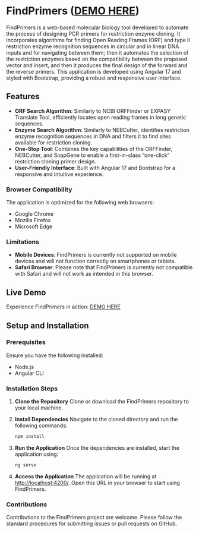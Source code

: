 # FindPrimers ([DEMO HERE](https://lepusdz.github.io/FindPrimers/))

FindPrimers is a web-based molecular biology tool developed to automate the process of designing PCR primers for restriction enzyme cloning. It incorporates algorithms for finding Open Reading Frames (ORF) and type II restriction enzyme recognition sequences in circular and in linear DNA inputs and for navigating between them; then it automates the selection of the restriction enzymes based on the compatibility between the proposed vector and insert, and then it produces the final design of the forward and the reverse primers.
This application is developed using Angular 17 and styled with Bootstrap, providing a robust and responsive user interface.

## Features
- **ORF Search Algorithm**: Similarly to NCBI ORFFinder or EXPASY Translate Tool, efficiently locates open reading frames in long genetic sequences.
- **Enzyme Search Algorithm**: Similarly to NEBCutter, identifies restriction enzyme recognition sequences in DNA and filters it to find sites available for restriction cloning.
- **One-Stop Tool**: Combines the key capabilities of the ORFFinder, NEBCutter, and SnapGene to enable a first-in-class “one-click” restriction cloning primer design.
- **User-Friendly Interface**: Built with Angular 17 and Bootstrap for a responsive and intuitive experience.

### Browser Compatibility
The application is optimized for the following web browsers:
- Google Chrome
- Mozilla Firefox
- Microsoft Edge

### Limitations
- **Mobile Devices**: FindPrimers is currently not supported on mobile devices and will not function correctly on smartphones or tablets.
- **Safari Browser**: Please note that FindPrimers is currently not compatible with Safari and will not work as intended in this browser.

## Live Demo
Experience FindPrimers in action: [DEMO HERE](https://lepusdz.github.io/FindPrimers/)

## Setup and Installation

### Prerequisites
Ensure you have the following installed:
- Node.js
- Angular CLI

### Installation Steps
1. **Clone the Repository**
   Clone or download the FindPrimers repository to your local machine.

2. **Install Dependencies**
   Navigate to the cloned directory and run the following commands:
   ```bash
   npm install
3. **Run the Application**
   Once the dependencies are installed, start the application using:
   ```bash
   ng serve
4. **Access the Application**
The application will be running at [http://localhost:4200/](http://localhost:4200/). Open this URL in your browser to start using FindPrimers.

### Contributions
Contributions to the FindPrimers project are welcome. Please follow the standard procedures for submitting issues or pull requests on GitHub.
